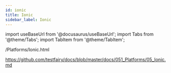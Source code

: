 ```yaml
---
id: ionic
title: Ionic
sidebar_label: Ionic
---
```


import useBaseUrl from '@docusaurus/useBaseUrl';
import Tabs from '@theme/Tabs';
import TabItem from '@theme/TabItem';

/Platforms/Ionic.html

https://github.com/testfairy/docs/blob/master/docs/051_Platforms/05_Ionic.md